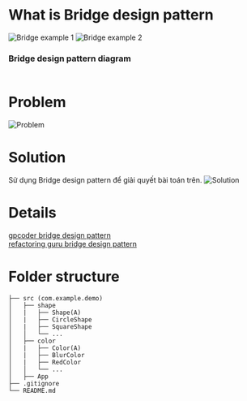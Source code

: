 # What is Bridge design pattern
![Bridge example 1](https://refactoring.guru/images/patterns/diagrams/bridge/structure-en.png?id=827afa4b40008dc29d26fe0f4d41b9cc) 
![Bridge example 2](https://refactoring.guru/images/patterns/content/bridge/bridge-3-en.png?id=15b8262114938f7bef6602af33f0a62e) 
### Bridge design pattern diagram <br><br>

# Problem
![Problem](https://refactoring.guru/images/patterns/diagrams/bridge/problem-en.png?id=81f8ed6e6f5d673e15203b22a7a3c502)
# Solution

Sử dụng Bridge design pattern để giải quyết bài toán trên.
![Solution](https://refactoring.guru/images/patterns/diagrams/bridge/solution-en.png?id=b72caae18c400d6088072f2f3adda7cd)

# Details
[gpcoder bridge design pattern](https://gpcoder.com/4520-huong-dan-java-design-pattern-bridge/)<br>
[refactoring guru bridge design pattern](https://refactoring.guru/design-patterns/bridge)
 
# Folder structure
```
├── src (com.example.demo)
│   ├── shape
│   |   ├── Shape(A)
│   |   ├── CircleShape
│   |   ├── SquareShape
│   │   └── ...
│   ├── color
│   |   ├── Color(A)
│   |   ├── BlurColor
│   |   ├── RedColor
│   │   └── ...
│   ├── App
├── .gitignore
└── README.md